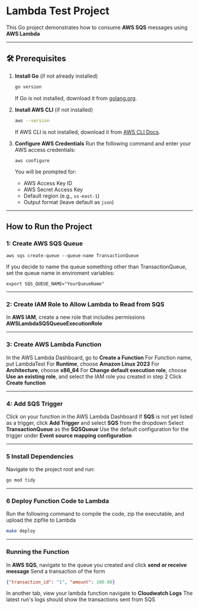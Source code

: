 # Lambda Test Project

This Go project demonstrates how to consume **AWS SQS** messages using **AWS Lambda**

---

## 🛠 Prerequisites

1. **Install Go** (if not already installed)
   ```sh
   go version
   ```
   If Go is not installed, download it from [golang.org](https://go.dev/dl/).

2. **Install AWS CLI** (if not installed)
   ```sh
   aws --version
   ```
   If AWS CLI is not installed, download it from [AWS CLI Docs](https://docs.aws.amazon.com/cli/latest/userguide/install-cliv2.html).

3. **Configure AWS Credentials**
   Run the following command and enter your AWS access credentials:
   ```sh
   aws configure
   ```
   You will be prompted for:
   - AWS Access Key ID
   - AWS Secret Access Key
   - Default region (e.g., `us-east-1`)
   - Output format (leave default as `json`)

---

## How to Run the Project

### **1: Create AWS SQS Queue**
```
aws sqs create-queue --queue-name TransactionQueue
```
If you decide to name the queue something other than TransactionQueue,
set the queue name in enviroment variables:

```
export SQS_QUEUE_NAME="YourQueueName"
```

---

### **2: Create IAM Role to Allow Lambda to Read from SQS**
In **AWS IAM**, create a new role that includes permissions **AWSLambdaSQSQueueExecutionRole**

---

### **3: Create AWS Lambda Function**
In the AWS Lambda Dashboard, go to **Create a Function**
For Function name, put LambdaTest
For **Runtime**, choose **Amazon Linux 2023**
For **Architecture**, choose **x86_64**
For **Change default execution role**, choose **Use an existing role**, and select the IAM role you created in step 2
Click **Create function**

---

### **4: Add SQS Trigger**
Click on your function in the AWS Lambda Dashboard
If **SQS** is not yet listed as a trigger, click **Add Trigger** and select **SQS** from the dropdown
Select **TransactionQueue** as the **SQSQueue**
Use the default configuration for the trigger under **Event source mapping configuration**

---

### **5 Install Dependencies**
Navigate to the project root and run:
```sh
go mod tidy
```

---

### **6 Deploy Function Code to Lambda**
Run the following command to compile the code, zip the executable, and upload the zipfile to Lambda 

```sh
make deploy
```

---

### Running the Function
In **AWS SQS**, navigate to the queue you created and click **send or receive message**
Send a transaction of the form
```json
{"transaction_id": "1", "amount": 100.00}
```
In another tab, view your lambda function navigate to **Cloudwatch Logs**
The latest run's logs should show the transactions sent from SQS





